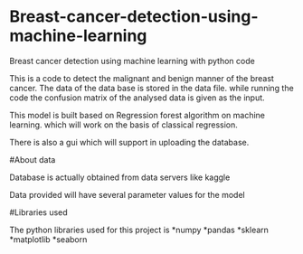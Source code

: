 # Breast-cancer-detection-using-machine-learning
Breast cancer detection using machine learning with python code

This is a code to detect the malignant and benign manner of the breast cancer. 
The data of the data base is stored in the data file. 
while running the code the confusion matrix of the analysed data is given as the input.

This model is built based on Regression forest algorithm on machine learning. which will work on the basis of classical regression.

There is also a gui which will support in uploading the database.

#About data

Database is actually obtained from data servers like kaggle

Data provided will have several parameter values for the model

#Libraries used

The python libraries used for this project is 
*numpy
*pandas
*sklearn
*matplotlib
*seaborn
